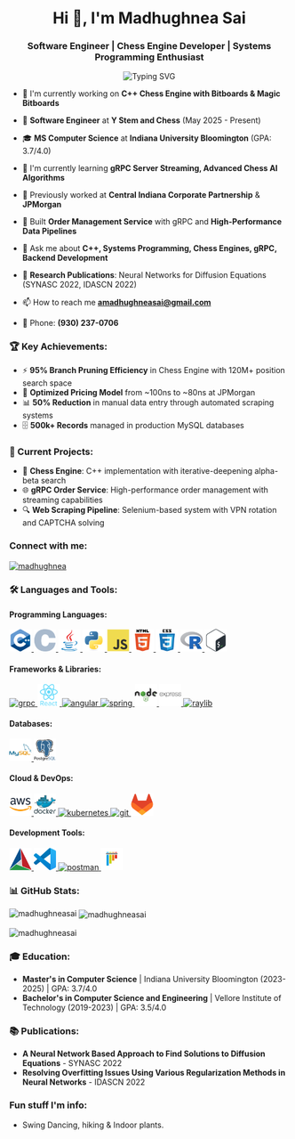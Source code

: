 <h1 align="center">Hi 👋, I'm Madhughnea Sai</h1>
<h3 align="center">Software Engineer | Chess Engine Developer | Systems Programming Enthusiast</h3>

<p align="center">
  <img src="https://readme-typing-svg.herokuapp.com?font=Fira+Code&pause=1000&color=36BCF7&center=true&vCenter=true&width=600&lines=MS+Computer+Science+%40+Indiana+University;Chess+Engine+Developer+with+95%25+Pruning+Efficiency;Backend+Systems+%26+gRPC+Specialist;Full-Stack+Developer" alt="Typing SVG" />
</p>



- 🔭 I'm currently working on **C++ Chess Engine with Bitboards & Magic Bitboards**

- 🏢 **Software Engineer** at **Y Stem and Chess** (May 2025 - Present)

- 🎓 **MS Computer Science** at **Indiana University Bloomington** (GPA: 3.7/4.0)

- 🌱 I'm currently learning **gRPC Server Streaming, Advanced Chess AI Algorithms**

- 💼 Previously worked at **Central Indiana Corporate Partnership** & **JPMorgan**

- 🚀 Built **Order Management Service** with gRPC and **High-Performance Data Pipelines**

- 💬 Ask me about **C++, Systems Programming, Chess Engines, gRPC, Backend Development**

- 📄 **Research Publications**: Neural Networks for Diffusion Equations (SYNASC 2022, IDASCN 2022)

- 📫 How to reach me **amadhughneasai@gmail.com**

- 📱 Phone: **(930) 237-0706**

<h3 align="left">🏆 Key Achievements:</h3>

- ⚡ **95% Branch Pruning Efficiency** in Chess Engine with 120M+ position search space
- 🔧 **Optimized Pricing Model** from ~100ns to ~80ns at JPMorgan
- 📊 **50% Reduction** in manual data entry through automated scraping systems
- 🗄️ **500k+ Records** managed in production MySQL databases

<h3 align="left">🎯 Current Projects:</h3>

- 🏁 **Chess Engine**: C++ implementation with iterative-deepening alpha-beta search
- 🌐 **gRPC Order Service**: High-performance order management with streaming capabilities
- 🔍 **Web Scraping Pipeline**: Selenium-based system with VPN rotation and CAPTCHA solving

<h3 align="left">Connect with me:</h3>
<p align="left">
<a href="https://www.linkedin.com/in/madhughnea/" target="blank"><img align="center" src="https://raw.githubusercontent.com/rahuldkjain/github-profile-readme-generator/master/src/images/icons/Social/linked-in-alt.svg" alt="madhughnea" height="30" width="40" /></a>
</p>

<h3 align="left">🛠️ Languages and Tools:</h3>

<h4 align="left">Programming Languages:</h4>
<p align="left">
<a href="https://www.w3schools.com/cpp/" target="_blank" rel="noreferrer"> <img src="https://raw.githubusercontent.com/devicons/devicon/master/icons/cplusplus/cplusplus-original.svg" alt="cplusplus" width="40" height="40"/> </a>
<a href="https://www.cprogramming.com/" target="_blank" rel="noreferrer"> <img src="https://raw.githubusercontent.com/devicons/devicon/master/icons/c/c-original.svg" alt="c" width="40" height="40"/> </a>
<a href="https://www.java.com" target="_blank" rel="noreferrer"> <img src="https://raw.githubusercontent.com/devicons/devicon/master/icons/java/java-original.svg" alt="java" width="40" height="40"/> </a>
<a href="https://www.python.org" target="_blank" rel="noreferrer"> <img src="https://raw.githubusercontent.com/devicons/devicon/master/icons/python/python-original.svg" alt="python" width="40" height="40"/> </a>
<a href="https://developer.mozilla.org/en-US/docs/Web/JavaScript" target="_blank" rel="noreferrer"> <img src="https://raw.githubusercontent.com/devicons/devicon/master/icons/javascript/javascript-original.svg" alt="javascript" width="40" height="40"/> </a>
<a href="https://www.w3.org/html/" target="_blank" rel="noreferrer"> <img src="https://raw.githubusercontent.com/devicons/devicon/master/icons/html5/html5-original-wordmark.svg" alt="html5" width="40" height="40"/> </a>
<a href="https://www.w3schools.com/css/" target="_blank" rel="noreferrer"> <img src="https://raw.githubusercontent.com/devicons/devicon/master/icons/css3/css3-original-wordmark.svg" alt="css3" width="40" height="40"/> </a>
<a href="https://www.r-project.org/" target="_blank" rel="noreferrer"> <img src="https://raw.githubusercontent.com/devicons/devicon/master/icons/r/r-original.svg" alt="r" width="40" height="40"/> </a>
<a href="https://www.gnu.org/software/bash/" target="_blank" rel="noreferrer"> <img src="https://raw.githubusercontent.com/devicons/devicon/master/icons/bash/bash-original.svg" alt="bash" width="40" height="40"/> </a>
</p>

<h4 align="left">Frameworks & Libraries:</h4>
<p align="left">
<a href="https://grpc.io/" target="_blank" rel="noreferrer"> <img src="https://grpc.io/img/logos/grpc-icon-color.png" alt="grpc" width="40" height="40"/> </a>
<a href="https://reactjs.org/" target="_blank" rel="noreferrer"> <img src="https://raw.githubusercontent.com/devicons/devicon/master/icons/react/react-original-wordmark.svg" alt="react" width="40" height="40"/> </a>
<a href="https://angular.io" target="_blank" rel="noreferrer"> <img src="https://angular.io/assets/images/logos/angular/angular.svg" alt="angular" width="40" height="40"/> </a>
<a href="https://spring.io/" target="_blank" rel="noreferrer"> <img src="https://www.vectorlogo.zone/logos/springio/springio-icon.svg" alt="spring" width="40" height="40"/> </a>
<a href="https://nodejs.org" target="_blank" rel="noreferrer"> <img src="https://raw.githubusercontent.com/devicons/devicon/master/icons/nodejs/nodejs-original-wordmark.svg" alt="nodejs" width="40" height="40"/> </a>
<a href="https://expressjs.com" target="_blank" rel="noreferrer"> <img src="https://raw.githubusercontent.com/devicons/devicon/master/icons/express/express-original-wordmark.svg" alt="express" width="40" height="40"/> </a>
<a href="https://www.raylib.com/" target="_blank" rel="noreferrer"> <img src="https://www.raylib.com/common/img/raylib_logo.png" alt="raylib" width="40" height="40"/> </a>
</p>

<h4 align="left">Databases:</h4>
<p align="left">
<a href="https://www.mysql.com/" target="_blank" rel="noreferrer"> <img src="https://raw.githubusercontent.com/devicons/devicon/master/icons/mysql/mysql-original-wordmark.svg" alt="mysql" width="40" height="40"/> </a>
<a href="https://www.postgresql.org" target="_blank" rel="noreferrer"> <img src="https://raw.githubusercontent.com/devicons/devicon/master/icons/postgresql/postgresql-original-wordmark.svg" alt="postgresql" width="40" height="40"/> </a>
</p>

<h4 align="left">Cloud & DevOps:</h4>
<p align="left">
<a href="https://aws.amazon.com" target="_blank" rel="noreferrer"> <img src="https://raw.githubusercontent.com/devicons/devicon/master/icons/amazonwebservices/amazonwebservices-original-wordmark.svg" alt="aws" width="40" height="40"/> </a>
<a href="https://www.docker.com/" target="_blank" rel="noreferrer"> <img src="https://raw.githubusercontent.com/devicons/devicon/master/icons/docker/docker-original-wordmark.svg" alt="docker" width="40" height="40"/> </a>
<a href="https://kubernetes.io" target="_blank" rel="noreferrer"> <img src="https://www.vectorlogo.zone/logos/kubernetes/kubernetes-icon.svg" alt="kubernetes" width="40" height="40"/> </a>
<a href="https://git-scm.com/" target="_blank" rel="noreferrer"> <img src="https://www.vectorlogo.zone/logos/git-scm/git-scm-icon.svg" alt="git" width="40" height="40"/> </a>
<a href="https://about.gitlab.com/" target="_blank" rel="noreferrer"> <img src="https://raw.githubusercontent.com/devicons/devicon/master/icons/gitlab/gitlab-original.svg" alt="gitlab" width="40" height="40"/> </a>
</p>

<h4 align="left">Development Tools:</h4>
<p align="left">
<a href="https://cmake.org/" target="_blank" rel="noreferrer"> <img src="https://raw.githubusercontent.com/devicons/devicon/master/icons/cmake/cmake-original.svg" alt="cmake" width="40" height="40"/> </a>
<a href="https://code.visualstudio.com/" target="_blank" rel="noreferrer"> <img src="https://raw.githubusercontent.com/devicons/devicon/master/icons/vscode/vscode-original.svg" alt="vscode" width="40" height="40"/> </a>
<a href="https://www.postman.com/" target="_blank" rel="noreferrer"> <img src="https://www.vectorlogo.zone/logos/getpostman/getpostman-icon.svg" alt="postman" width="40" height="40"/> </a>
<a href="https://docs.pytest.org/" target="_blank" rel="noreferrer"> <img src="https://raw.githubusercontent.com/devicons/devicon/master/icons/pytest/pytest-original.svg" alt="pytest" width="40" height="40"/> </a>
</p>

<h3 align="left">📊 GitHub Stats:</h3>

<p><img align="left" src="https://github-readme-stats.vercel.app/api/top-langs?username=madhughneasai&show_icons=true&locale=en&layout=compact&theme=dark" alt="madhughneasai" /></p>

<p>&nbsp;<img align="center" src="https://github-readme-stats.vercel.app/api?username=madhughneasai&show_icons=true&locale=en&theme=dark" alt="madhughneasai" /></p>

<p><img align="center" src="https://github-readme-streak-stats.herokuapp.com/?user=madhughneasai&theme=dark" alt="madhughneasai" /></p>

<h3 align="left">🎓 Education:</h3>

- **Master's in Computer Science** | Indiana University Bloomington (2023-2025) | GPA: 3.7/4.0
- **Bachelor's in Computer Science and Engineering** | Vellore Institute of Technology (2019-2023) | GPA: 3.5/4.0

<h3 align="left">📚 Publications:</h3>

- **A Neural Network Based Approach to Find Solutions to Diffusion Equations** - SYNASC 2022
- **Resolving Overfitting Issues Using Various Regularization Methods in Neural Networks** - IDASCN 2022

<h3 align="left">Fun stuff I'm info:</h3>

- Swing Dancing, hiking & Indoor plants.
